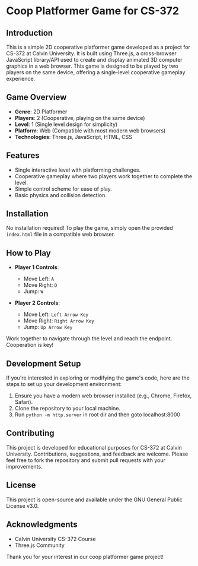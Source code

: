 # Coop Platformer Game for CS-372

## Introduction

This is a simple 2D cooperative platformer game developed as a project for CS-372 at Calvin University. It is built using Three.js, a cross-browser JavaScript library/API used to create and display animated 3D computer graphics in a web browser. This game is designed to be played by two players on the same device, offering a single-level cooperative gameplay experience.

## Game Overview

- **Genre**: 2D Platformer
- **Players**: 2 (Cooperative, playing on the same device)
- **Level**: 1 (Single level design for simplicity)
- **Platform**: Web (Compatible with most modern web browsers)
- **Technologies**: Three.js, JavaScript, HTML, CSS

## Features

- Single interactive level with platforming challenges.
- Cooperative gameplay where two players work together to complete the level.
- Simple control scheme for ease of play.
- Basic physics and collision detection.

## Installation

No installation required! To play the game, simply open the provided `index.html` file in a compatible web browser.

## How to Play

- **Player 1 Controls**:
  - Move Left: `A`
  - Move Right: `D`
  - Jump: `W`

- **Player 2 Controls**:
  - Move Left: `Left Arrow Key`
  - Move Right: `Right Arrow Key`
  - Jump: `Up Arrow Key`

Work together to navigate through the level and reach the endpoint. Cooperation is key!

## Development Setup

If you're interested in exploring or modifying the game's code, here are the steps to set up your development environment:

1. Ensure you have a modern web browser installed (e.g., Chrome, Firefox, Safari).
2. Clone the repository to your local machine.
3. Run `python -m http.server` in root dir and then goto localhost:8000

## Contributing

This project is developed for educational purposes for CS-372 at Calvin University. Contributions, suggestions, and feedback are welcome. Please feel free to fork the repository and submit pull requests with your improvements.

## License

This project is open-source and available under the GNU General Public License v3.0.

## Acknowledgments

- Calvin University CS-372 Course
- Three.js Community

Thank you for your interest in our coop platformer game project!
